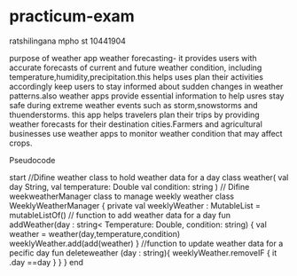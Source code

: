 # practicum-exam

ratshilingana mpho
st 10441904




purpose of weather app
weather forecasting- it provides users with accurate forecasts of current and future weather condition, including temperature,humidity,precipitation.this helps uses plan their activities accordingly
keep users to stay informed about sudden changes in weather patterns.also weather apps provide essential information to help usres stay safe during extreme weather events such as storm,snowstorms and thuenderstorms.
this app helps travelers plan their trips by providing weather forecasts for their destination cities.Farmers and agricultural businesses use weather apps to monitor weather condition that may affect crops.

Pseudocode

 start 
 //Difine weather class to hold weather data for a day 
 class weather(
    val day String,
    val temperature: Double
    val condition: string
    )
 // Difine weekweatherManager class to manage weekly weather
    class WeeklyWeatherManager {
   private val weeklyWeather : MutableList<Weather> = mutableListOf()
// function to add weather data for a day
       fun addWeather(day : string< Temperature: Double, condition: string) {
       val weather = weather(day,temperature,condition)
 weeklyWeather.add(add(weather)
      }
      //function to update weather data for a pecific day
      fun deleteweather (day : string){
      weeklyWeather.removeIF { it .day ==day }
      }
    }
    end
  


